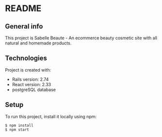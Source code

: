 # README

## General info
This project is Sabelle Beaute - An ecommerce beauty cosmetic site with all natural and homemade products.
	
## Technologies
Project is created with:
* Rails version: 2.74
* React version: 2.33
* postgreSQL database
	
## Setup
To run this project, install it locally using npm:

```
$ npm install
$ npm start
```
